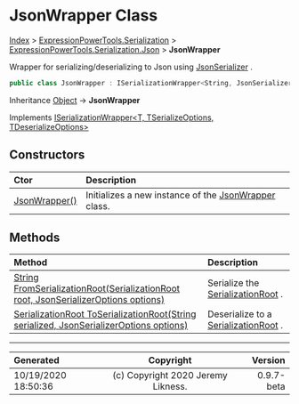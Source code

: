 ﻿# JsonWrapper Class

[Index](../index.md) > [ExpressionPowerTools.Serialization](ExpressionPowerTools.Serialization.a.md) > [ExpressionPowerTools.Serialization.Json](ExpressionPowerTools.Serialization.Json.n.md) > **JsonWrapper**

Wrapper for serializing/deserializing to Json using [JsonSerializer](https://docs.microsoft.com/dotnet/api/system.text.json.jsonserializer) .

```csharp
public class JsonWrapper : ISerializationWrapper<String, JsonSerializerOptions, JsonSerializerOptions>
```

Inheritance [Object](https://docs.microsoft.com/dotnet/api/system.object) → **JsonWrapper**

Implements  [ISerializationWrapper&lt;T, TSerializeOptions, TDeserializeOptions>](ExpressionPowerTools.Serialization.Signatures.ISerializationWrapper`3.i.md) 

## Constructors

| Ctor | Description |
| :-- | :-- |
| [JsonWrapper()](ExpressionPowerTools.Serialization.Json.JsonWrapper.ctor.md#jsonwrapper) | Initializes a new instance of the [JsonWrapper](ExpressionPowerTools.Serialization.Json.JsonWrapper.cs.md) class. |
## Methods

| Method | Description |
| :-- | :-- |
| [String FromSerializationRoot(SerializationRoot root, JsonSerializerOptions options)](ExpressionPowerTools.Serialization.Json.JsonWrapper.FromSerializationRoot.m.md) | Serialize the [SerializationRoot](ExpressionPowerTools.Serialization.Serializers.SerializationRoot.cs.md) . |
| [SerializationRoot ToSerializationRoot(String serialized, JsonSerializerOptions options)](ExpressionPowerTools.Serialization.Json.JsonWrapper.ToSerializationRoot.m.md) | Deserialize to a [SerializationRoot](ExpressionPowerTools.Serialization.Serializers.SerializationRoot.cs.md) . |

---

| Generated | Copyright | Version |
| :-- | :-: | --: |
| 10/19/2020 18:50:36 | (c) Copyright 2020 Jeremy Likness. | 0.9.7-beta |
